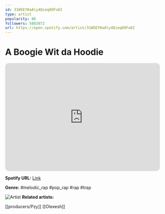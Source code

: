 ```yaml
---
id: 31W5EY0aAly4Qieq6OFu6I
type: artist
popularity: 86
followers: 5803072
url: https://open.spotify.com/artist/31W5EY0aAly4Qieq6OFu6I
---
```

# A Boogie Wit da Hoodie

<iframe style="border-radius:12px" src="https://open.spotify.com/embed/artist/31W5EY0aAly4Qieq6OFu6I" width="100%" height="352" frameBorder="0" allowfullscreen="" allow="autoplay; clipboard-write; encrypted-media; fullscreen; picture-in-picture" loading="lazy"></iframe>

**Spotify URL:** [Link](https://open.spotify.com/artist/31W5EY0aAly4Qieq6OFu6I)

**Genre:**  #melodic_rap #pop_rap #rap #trap

![Artist](https://i.scdn.co/image/ab6761610000e5ebdc5bc8ceb2d2d42e992c8f40)
**Related artists:**

[[producers/Pzy]]
[[Olexesh]]
